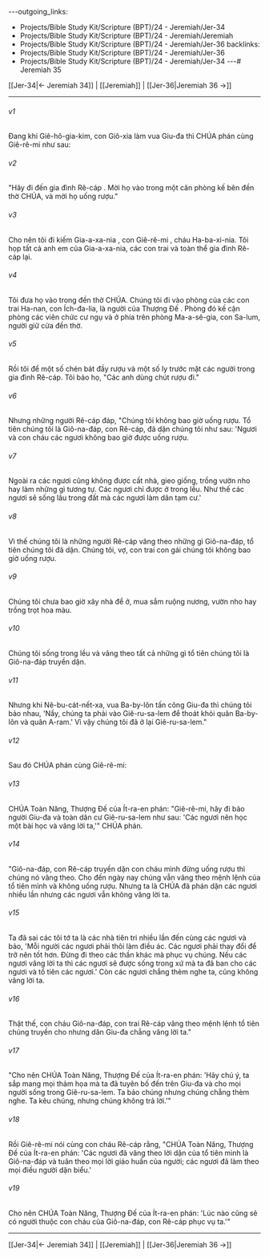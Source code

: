 ---outgoing_links:
  - Projects/Bible Study Kit/Scripture (BPT)/24 - Jeremiah/Jer-34
  - Projects/Bible Study Kit/Scripture (BPT)/24 - Jeremiah/Jeremiah
  - Projects/Bible Study Kit/Scripture (BPT)/24 - Jeremiah/Jer-36
backlinks:
  - Projects/Bible Study Kit/Scripture (BPT)/24 - Jeremiah/Jer-36
  - Projects/Bible Study Kit/Scripture (BPT)/24 - Jeremiah/Jer-34
---# Jeremiah 35

[[Jer-34|← Jeremiah 34]] | [[Jeremiah]] | [[Jer-36|Jeremiah 36 →]]
***



###### v1 
Đang khi Giê-hô-gia-kim, con Giô-xia làm vua Giu-đa thì CHÚA phán cùng Giê-rê-mi như sau: 

###### v2 
"Hãy đi đến gia đình Rê-cáp . Mời họ vào trong một căn phòng kế bên đền thờ CHÚA, và mời họ uống rượu." 

###### v3 
Cho nên tôi đi kiếm Gia-a-xa-nia , con Giê-rê-mi , cháu Ha-ba-xi-nia. Tôi họp tất cả anh em của Gia-a-xa-nia, các con trai và toàn thể gia đình Rê-cáp lại. 

###### v4 
Tôi đưa họ vào trong đền thờ CHÚA. Chúng tôi đi vào phòng của các con trai Ha-nan, con Ích-đa-lia, là người của Thượng Đế . Phòng đó kế cận phòng các viên chức cư ngụ và ở phía trên phòng Ma-a-sê-gia, con Sa-lum, người giữ cửa đền thờ. 

###### v5 
Rồi tôi để một số chén bát đầy rượu và một số ly trước mặt các người trong gia đình Rê-cáp. Tôi bảo họ, "Các anh dùng chút rượu đi." 

###### v6 
Nhưng những người Rê-cáp đáp, "Chúng tôi không bao giờ uống rượu. Tổ tiên chúng tôi là Giô-na-đáp, con Rê-cáp, đã dặn chúng tôi như sau: 'Ngươi và con cháu các ngươi không bao giờ được uống rượu. 

###### v7 
Ngoài ra các ngươi cũng không được cất nhà, gieo giống, trồng vườn nho hay làm những gì tương tự. Các ngươi chỉ được ở trong lều. Như thế các ngươi sẽ sống lâu trong đất mà các ngươi làm dân tạm cư.' 

###### v8 
Vì thế chúng tôi là những người Rê-cáp vâng theo những gì Giô-na-đáp, tổ tiên chúng tôi đã dặn. Chúng tôi, vợ, con trai con gái chúng tôi không bao giờ uống rượu. 

###### v9 
Chúng tôi chưa bao giờ xây nhà để ở, mua sắm ruộng nương, vườn nho hay trồng trọt hoa màu. 

###### v10 
Chúng tôi sống trong lều và vâng theo tất cả những gì tổ tiên chúng tôi là Giô-na-đáp truyền dặn. 

###### v11 
Nhưng khi Nê-bu-cát-nết-xa, vua Ba-by-lôn tấn công Giu-đa thì chúng tôi bảo nhau, 'Nầy, chúng ta phải vào Giê-ru-sa-lem để thoát khỏi quân Ba-by-lôn và quân A-ram.' Vì vậy chúng tôi đã ở lại Giê-ru-sa-lem." 

###### v12 
Sau đó CHÚA phán cùng Giê-rê-mi: 

###### v13 
CHÚA Toàn Năng, Thượng Đế của Ít-ra-en phán: "Giê-rê-mi, hãy đi bảo người Giu-đa và toàn dân cư Giê-ru-sa-lem như sau: 'Các ngươi nên học một bài học và vâng lời ta,'" CHÚA phán. 

###### v14 
"Giô-na-đáp, con Rê-cáp truyền dặn con cháu mình đừng uống rượu thì chúng nó vâng theo. Cho đến ngày nay chúng vẫn vâng theo mệnh lệnh của tổ tiên mình và không uống rượu. Nhưng ta là CHÚA đã phán dặn các ngươi nhiều lần nhưng các ngươi vẫn không vâng lời ta. 

###### v15 
Ta đã sai các tôi tớ ta là các nhà tiên tri nhiều lần đến cùng các ngươi và bảo, 'Mỗi người các ngươi phải thôi làm điều ác. Các ngươi phải thay đổi để trở nên tốt hơn. Đừng đi theo các thần khác mà phục vụ chúng. Nếu các ngươi vâng lời ta thì các ngươi sẽ được sống trong xứ mà ta đã ban cho các ngươi và tổ tiên các ngươi.' Còn các ngươi chẳng thèm nghe ta, cũng không vâng lời ta. 

###### v16 
Thật thế, con cháu Giô-na-đáp, con trai Rê-cáp vâng theo mệnh lệnh tổ tiên chúng truyền cho nhưng dân Giu-đa chẳng vâng lời ta." 

###### v17 
"Cho nên CHÚA Toàn Năng, Thượng Đế của Ít-ra-en phán: 'Hãy chú ý, ta sắp mang mọi thảm họa mà ta đã tuyên bố đến trên Giu-đa và cho mọi người sống trong Giê-ru-sa-lem. Ta bảo chúng nhưng chúng chẳng thèm nghe. Ta kêu chúng, nhưng chúng không trả lời.'" 

###### v18 
Rồi Giê-rê-mi nói cùng con cháu Rê-cáp rằng, "CHÚA Toàn Năng, Thượng Đế của Ít-ra-en phán: 'Các ngươi đã vâng theo lời dặn của tổ tiên mình là Giô-na-đáp và tuân theo mọi lời giáo huấn của người; các ngươi đã làm theo mọi điều người dặn biểu.' 

###### v19 
Cho nên CHÚA Toàn Năng, Thượng Đế của Ít-ra-en phán: 'Lúc nào cũng sẽ có người thuộc con cháu của Giô-na-đáp, con Rê-cáp phục vụ ta.'"

***
[[Jer-34|← Jeremiah 34]] | [[Jeremiah]] | [[Jer-36|Jeremiah 36 →]]
